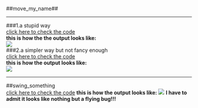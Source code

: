 ##move_my_name##
***
###1.a stupid way  
[click here to check the code](https://github.com/OrionPaxxx/computational_physics_N2014301020039/blob/master/exercise_03/--move_my_name_V1.py)  
**this is how the the output looks like:**  
![](https://github.com/OrionPaxxx/computational_physics_N2014301020039/blob/master/exercise_03/--move_my_name_V1_result.gif)  
###2.a simpler way but not fancy enough  
[click here to check the code](https://github.com/OrionPaxxx/computational_physics_N2014301020039/blob/master/exercise_03/--move_my_name_V2.py)    
**this is how the output looks like:**  
![](https://github.com/OrionPaxxx/computational_physics_N2014301020039/blob/master/exercise_03/--move_my_name_V2_result.gif)
***   
##swing_something    
[click here to check the code](https://github.com/OrionPaxxx/computational_physics_N2014301020039/blob/master/exercise_03/--swing_anything_.py) 
**this is how the output looks like:**
![](https://github.com/OrionPaxxx/computational_physics_N2014301020039/blob/master/exercise_03/--swing_my_name_result.gif)
**I have to admit it looks like nothing but a flying bug!!!**

